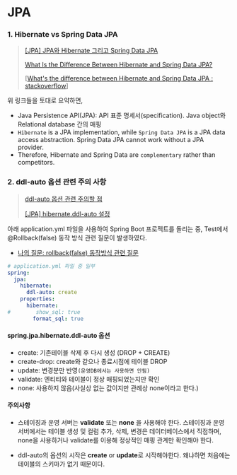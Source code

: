 # JPA





### 1. Hibernate vs Spring Data JPA

> [[JPA] JPA와 Hibernate 그리고 Spring Data JPA](https://dev-coco.tistory.com/74)
>
> [What Is the Difference Between Hibernate and Spring Data JPA?](https://dzone.com/articles/what-is-the-difference-between-hibernate-and-sprin-1)
>
> [[What's the difference between Hibernate and Spring Data JPA : stackoverflow](https://stackoverflow.com/questions/23862994/whats-the-difference-between-hibernate-and-spring-data-jpa)]

위 링크들을 토대로 요약하면, 

* Java Persistence API(JPA): API 표준 명세서(specification). Java object와 Relational database 간의 매핑
* `Hibernate` is a JPA implementation, while `Spring Data JPA` is a JPA data access abstraction. Spring Data JPA cannot work without a JPA provider.
* Therefore, Hibernate and Spring Data are `complementary` rather than competitors.





### 2. ddl-auto 옵션 관련 주의 사항

> [ddl-auto 옵션 관련 주의할 점](https://smpark1020.tistory.com/140)
>
> [[JPA] hibernate.ddl-auto 설정](https://giron.tistory.com/128)



아래 application.yml 파일을 사용하여 Spring Boot 프로젝트를 돌리는 중, Test에서 @Rollback(false) 동작 방식 관련 질문이 발생하였다. 

* [나의 질문: rollback(false) 동작방식 관련 질문](https://www.inflearn.com/questions/848582/rollback-false-%EB%8F%99%EC%9E%91%EB%B0%A9%EC%8B%9D-%EA%B4%80%EB%A0%A8-%EC%A7%88%EB%AC%B8)

```yaml
# application.yml 파일 중 일부
spring:
  jpa:
    hibernate:
      ddl-auto: create
    properties:
      hibernate:
#        show_sql: true
        format_sql: true
```



#### spring.jpa.hibernate.ddl-auto 옵션

- create: 기존테이블 삭제 후 다시 생성 (DROP + CREATE)
- create-drop: create와 같으나 종료시점에 테이블 DROP
- update: 변경분만 반영`(운영DB에서는 사용하면 안됨)`
- validate: 엔티티와 테이블이 정상 매핑되었는지만 확인
- none: 사용하지 않음(사실상 없는 값이지만 관례상 none이라고 한다.)



#### 주의사항

* 스테이징과 운영 서버는 **validate** 또는 **none** 을 사용해야 한다. 스테이징과 운영 서버에서는 테이블 생성 및 컬럼 추가, 삭제, 변경은 데이터베이스에서 직접하며, none을 사용하거나 validate를 이용해 정상적인 매핑 관계만 확인해야 한다.

* ddl-auto의 옵션의 시작은 **create** or **update**로 시작해야한다. 왜냐하면 처음에는 테이블의 스키마가 없기 때문이다.